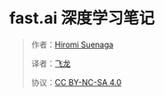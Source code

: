 # fast.ai 深度学习笔记

> 作者：[Hiromi Suenaga](https://medium.com/@hiromi_suenaga)
>
> 译者：[飞龙](https://github.com/wizardforcel)
> 
> 协议：[CC BY-NC-SA 4.0](http://creativecommons.org/licenses/by-nc-sa/4.0/)
